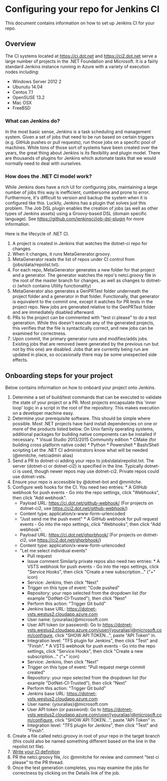 # Configuring your repo for Jenkins CI

This document contains information on how to set up Jenkins CI for your repo.

## Overview

The CI systems located at https://ci.dot.net and https://ci2.dot.net serve a large number of projects in the .NET Foundation and Microsoft.  It is a fairly standard Jenkins instance running in Azure with a variety of execution nodes including:
  * Windows Server 2012 2
  * Ubunutu 14.04
  * Centos 7.1
  * OpenSUSE 13.2
  * Mac OSX
  * FreeBSD

### What can Jenkins do?

In the most basic sense, Jenkins is a task scheduling and management system.  Given a set of jobs that need to be run based on certain triggers (e.g. GitHub pushes or pull requests), run those jobs on a specific pool of machines.  While tons of those sort of systems have been created over the years, the great thing about Jenkins is its flexibility and plugin model.  There are thousands of plugins for Jenkins which automate tasks that we would normally need to deal with ourselves.

### How does the .NET CI model work?

While Jenkins does have a rich UI for configuring jobs, maintaining a large number of jobs this way is inefficient, cumbersome and prone to error.  Furthermore, it's difficult to version and backup the system when it is configured like this.  Luckily, Jenkins has a plugin that solves just this problem.  The Job DSL plugin enables the creation of jobs (as well as other types of Jenkins assets) using a Groovy-based DSL (domain specific language).  See https://github.com/jenkinsci/job-dsl-plugin for more information.

Here is the lifecycle of .NET CI.

  1. A project is created in Jenkins that watches the dotnet-ci repo for changes.
  2. When it changes, it runs MetaGenerator.groovy.
  3. MetaGenerator reads the list of repos under CI control from (jobs/data/repolist.txt).
  4. For each repo, MetaGenerator generates a new folder for that project and a generator.  The generator watches the repo's netci.groovy file in the root of the master branch for changes, as well as changes to dotnet-ci (which contains Utility functionality)
  5. MetaGenerator also generates a GenPRTest folder underneath the project folder and a generator in that folder.  Functionally, that generator is equivalent to the commit one, except it watches for PR tests in the project repo.  New jobs are generated relative to the GenPRTest folder and are immediately disabled afterward.
  6. PRs to the project can be commented with "test ci please" to do a test generation.  While this doesn't execute any of the generated projects, this verifies that the file is syntactically correct, and new jobs can be examined for correctness.
  7. Upon commit, the primary generator runs and modifies/adds jobs.  Existing jobs that are removed (were generated by the previous run but not by this one) are disabled.  Jobs that are currently being run are updated in place, so occasionally there may be some unexpected side effects.

## Onboarding steps for your project

Below contains information on how to onboard your project onto Jenkins.

  1. Determine a set of build/test commands that can be executed to validate the state of your project or a PR.  Most projects encapsulate this 'inner loop' logic in a script in the root of the repository.  This makes execution on a developer machine easy.
  2. Determine your prerequisite software.  This should be simple where possible.  Most .NET projects have hard install dependencies on one or more of the products listed below.  On Unix family operating systems, additional packages for building native components can be installed if necessary.
    * Visual Studio 2013/2015 Community edition
    * CMake (for building cross platform native code)
    * Python
    * Powershell
    * Bash/Shell scripting
  Let the .NET CI administrators know what will be needed (@mmitche, netciadmin alias)
  3. Send a PR to dotnet-ci adding your repo to jobs\data\repolist.txt.  The server (dotnet-ci or dotnet-ci2) is specified in the line.  Typically dotnet-ci is used, though newer repos may use dotnet-ci2. Private repos could use dotnet-vsts.
  4. Ensure your repo is accessible by @dotnet-bot and @mmitche.
  5. Configure web hooks for the CI.  You need two entries:
    * A GitHub webhook for push events - Go into the repo settings, click "Webhooks", then click "Add webhook".
        - Payload URL: https://ci.dot.net/github-webhook/ (For projects on dotnet-ci2, use https://ci2.dot.net/github-webhook/)
        - Content type: application/x-www-form-urlencoded
        - "Just send me the push event"
    * A GitHub webhook for pull request events - Go into the repo settings, click "Webhooks", then click "Add webhook".
      - Payload URL: https://ci.dot.net/ghprbhook/ (For projects on dotnet-ci2, use https://ci2.dot.net/ghprbhook/)
      - Content type: application/x-www-form-urlencoded
      - "Let me select individual events"
        - Pull request
        - Issue comment
	Similarly private repos also need two entries:
    * A VSTS webhook for push events - Go into the repo settings, click "Service Hooks", then click "Create a new subscription..." ("+" icon)
        - Service: Jenkins, then click "Next"
		- Trigger on this type of event: "Code pushed"
		- Repository: your repo selected from the dropdown list (for example "DotNet-CI-Trusted"), then click "Next"
		- Perform this action: "Trigger Git build"
		- Jenkins base URL: https://dotnet-vsts.westus2.cloudapp.azure.com
		- User name: {youralias}@microsoft.com
		- User API token (or password): Go to https://dotnet-vsts.westus2.cloudapp.azure.com/user/{youralias}@microsoft.com/configure, click "SHOW API TOKEN...", paste "API Token" in.
		- Integration level: "TFS plugin for Jenkins", then click "Test" and "Finish".
    * A VSTS webhook for push events - Go into the repo settings, click "Service Hooks", then click "Create a new subscription..." ("+" icon)
        - Service: Jenkins, then click "Next"
		- Trigger on this type of event: "Pull request merge commit created"
		- Repository: your repo selected from the dropdown list (for example "DotNet-CI-Trusted"), then click "Next"
		- Perform this action: "Trigger Git build"
		- Jenkins base URL: https://dotnet-vsts.westus2.cloudapp.azure.com
		- User name: {youralias}@microsoft.com
		- User API token (or password): Go to https://dotnet-vsts.westus2.cloudapp.azure.com/user/{youralias}@microsoft.com/configure, click "SHOW API TOKEN...", paste "API Token" in.
		- Integration level: "TFS plugin for Jenkins", then click "Test" and "Finish".	
  6. Create a file called netci.groovy in root of your repo in the target branch (this could also be named something different based on the line in the repolist.txt file).
  7. [Write your CI definition](WRITING-NETCI.md)
  8. PR the netci.groovy file, /cc @mmitche for review and comment "test ci please" to the PR thread.
  9. Once the test generation completes, you may examine the jobs for correctness by clicking on the Details link of the job.
